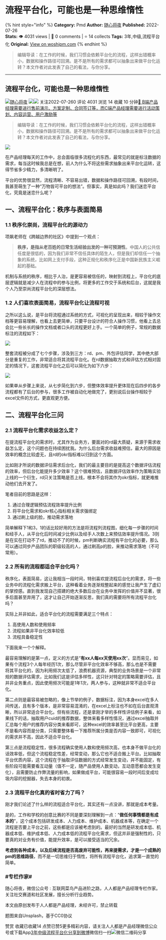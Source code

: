 # 流程平台化，可能也是一种思维惰性
{% hint style="info" %}
**Category:** Pmd
**Author:** [随心将夜](https://www.woshipm.com/u/899576)
**Published:** 2022-07-26  
**Stats:** 👁️ 4031 views | 💬 0 comments | ⭐ 14 collects
**Tags:** 3年,中级,流程平台化
**Original:** [View on woshipm.com](https://www.woshipm.com/pmd/5538439.html)
{% endhint %}
> 编辑导读：在工作的时候，我们习惯会依赖平台化的流程，这样出错概率小，数据和操作路径可回溯。是不是所有的需求都可以抽象出来做平台化运转？本文作者对此发表了自己的看法，与你分享。

---

## 流程平台化，可能也是一种思维惰性

[![](https://static.woshipm.com/WX_U_201906_20190618160048_6018.jpg?imageView2/1/w/72/h/72/q/100)](https://www.woshipm.com/u/899576)[随心将夜](https://www.woshipm.com/u/899576) ![](https://static.woshipm.com/tag/1121_1@2x.png)![](https://static.woshipm.com/tag/2103_1@2x.png) 关注2022-07-260 评论 4031 浏览 14 收藏 10 分钟[🔗 B端产品经理需要进行售前演示、方案定制、合同签订等，而C端产品经理需要进行活动策划、内容运营、用户激励等](https://ke.qidianla.com/courses/bcpm)

> 编辑导读：在工作的时候，我们习惯会依赖平台化的流程，这样出错概率小，数据和操作路径可回溯。是不是所有的需求都可以抽象出来做平台化运转？本文作者对此发表了自己的看法，与你分享。

![](https://image.woshipm.com/wp-files/2022/07/JdklpPfrhimGJlvBnej0.jpg)

在产品经理每天的工作中，总会面临很多流程化的东西，最常见的就是标注数据的需求，每当这时候我总是在想，前人为什么不将这些需求抽象出来平台化运转，这得节省多少精力，多清晰明了。

平台的优势很显然，流程清晰、不容易出错，数据和操作路径可回溯，有段时间，我甚至萌生了一种“万物皆可平台的想法”。但事实，真是如此吗？我们迷恋平台化，究竟是迷恋什么呢？

## 一、流程平台化：秩序与表面简易

### 1.1 秩序化崇尚，流程平台化的源动力

项飙老师在《跨越边界的社区》中提到一个观点：

> **秩序，是指从老百姓的日常生活经验出发的一种可预测性**。中国人的公共信任度是很低的，因为我们非常不信任具体的陌生人，但是我们却信任一个抽象的系统，比如网上支付手段，这种正规化和秩序化正是中国新民族主义崛起的基础。

机制与系统的秩序，相比于人治，是更容易被信任的，映射到流程上，平台化的底层逻辑就是减少人在流程中的参与比例，将更多的工作交于系统和后台，这就是我个人乃至崇尚流程平台化的深层想法。

### 1.2 人们喜欢表面简易，流程平台化让流程可视

之所以这么说，是平台将流程通过系统的方式，可视化的呈现出来，相较于操作文档等更容易理解，也看上去更简单，只要平台设计的符合人操作习惯，他看上去总会比一些长长的操作文档或者口头的流程更好上手。一个简单的例子，常规的数据标注的流程如下：

![](https://image.woshipm.com/wp-files/2022/07/X2sddlbpoB0jkGYufvfR.png)

整套流程被分成了七个步骤，涉及到三方：rd、pm、外包评估同学，其中绝大部分是重复的工作，非常适合将其流程平台化。在rd数据抽取方式和评估方式相对固定的情况下，这套流程平台化之后可以简化为如下六步：

![](https://image.woshipm.com/wp-files/2022/07/ZQgSwYESOpi6ccaYcamz.png)

如果单从步骤上来说，从七步简化到六步，但整体效率提升更体现在后四步的各步流程都有了后台的参与，很多工作被自动化地做完了，更别说后台操作相较于excel文件的方式，更直观更方便。

## 二、流程平台化三问

### 2.1 流程平台化需求收益怎么定？

在提流程平台化的需求时，尤其作为业务方，要面对的rd最大质疑，来源于需求收益怎么定，这个问题也在持续困扰我。为什么后台需求收益难预估，最大的原因是效率的概念比较虚无，且rd的okr指标难以归到这个方面。

比如刚才所说的数据评估需求后台化，我们的最主要目的是提高这个数据评估流程的效率，但后台化能提升多少效率？这个很难预估，且数据评估效率作为策略实验上线的一个衍生，rd只关注策略是否上线，根本不会将其作为okr指标，就更难推动他们去开发了。

笔者目前的思路是这样：

1.  通过合理逻辑预估流程效率提升比例
2.  将平台化需求和okr核心指标相关需求强绑定
3.  通过刷上级的脸，推动需求落地

简单解释下1和3，1的话比较好用的方法是将流程列流程图，细化每一步骤的时间和经手人，从平台化后时间减少比例以及经手人次数上来预估效率提升情况。3则是在实在打动不了rd，推动不了的时候，pm判断确实流程有平台化的必要，那么可以通过同步产品团队的职级较高的人，通过刷高p的脸，来推动需求落地（不可常用）。

### 2.2 所有的流程都适合平台化吗？

秩序化，表面简易，这让我相当一段时间，特别喜欢提流程后台化的需求，将一些业务中的流程化需求搬上平台，这种看着业务逐渐规整起来的感觉让我产生了虚幻的掌控感。直到我发现自己搭建的绝大多数后台在业务中发挥的价值并不显著，很多后面甚至弃用了，这才让自己开始逐渐反思，我们真的需要将所有流程平台化吗？

实际上并非如此，适合平台化的流程需要满足三个特点：

1.  高使用人数和使用频率
2.  流程如果非平台化效率较低
3.  流程具备稳定性

下面我来一个个解释。

最容易理解的是第一点，定义的方式是“**有xx人每xx天使用xx次**”。显而易见，如果有个流程3个人每年经历1次，那么尽管非平台化效率不够高，那么也是不需要将其平台化的，因为利用频次太低了，浪费机器资源，典型的业务场景是一个非常规的数据评估需求，比如我们这是评估多样性，这只针对特定的策略需要评估，且并非业务重点，因此使用频次可能是1年1次，两人参与，这种就非常不适合平台化。

第二点则是最容易被忽略的，像上节举的例子，数据标注，因为本身excel在多人间传送，且有多个版本，是非常容易混淆的，在excel上标注也不如在后台直观清晰，所以非常适合平台化。但有些流程，还是拿刚才举的多样性评估例子来看，如果线下的话，抽取用户cuid的推荐数据，整体来看多样性情况，通过excel抽取并汇总每个用户的推荐内容分类来看即可，这种excel的效率甚至比平台更高，主要不是看内容而是分类，只需要整体看一下推荐所属分类是否内容一致即可，可视化的需求并不高，因此不适合平台化。

第三点是流程稳定性，很多流程确实使用人数和使用频次高，也本身不做平台化的话效率低，但这个流程稳定性差，经常变动，那么它也不适合搬上平台。比如抽取平台优质内容，这个流程在于抽取评估数据的方式经常发生变动，并不能固定，有些阶段可能需要看互动量（值不一定，随产品使用人数变动，互动意愿都会发生变化），且需要防止作弊流量的影响，如果做成平台，可能很容易一段时间后变成垃圾内容的挖掘器，失去本身的初衷。

### 2.3 流程平台化真的省时省力了吗？

刚才我们论述了什么样的流程适合平台化，其实还有一点没讲，那就是成本考量。

是的，工作和学校的创意比赛的不同是要深刻理解到一点：“**做任何事情都是有成本的**”，这个成本包括研发成本、人力成本、维护成本、机器成本等，在确定一个流程是否要上平台之前，这些都是应该被考虑到的。最好的当然是研发成本低、机器成本低、维护成本低、人力成本低的流程平台化需求，但这并非是强制性的，只要真的对业务有价值，能提升效率，是可以接受适当的冗余。

**考虑到各种成本，以及后续流程是否高废弃可能性，再来提需求，才是一个成熟的pm的思维路径**，而不是一切思维归于惰性，将所有流程平台化，追求第一直觉的简单。

### #专栏作家#

随心将夜，微信公众号 : 互联网菜鸟产品进阶之路，人人都是产品经理专栏作家。关注社交赛道和社区发展，擅长分析行业趋势。

本文由原创发布于人人都是产品经理，未经许可，禁止转载

题图来自Unsplash，基于CC0协议

赞赏 收藏已收藏14 点赞已赞5更多精彩内容，请关注人人都是产品经理微信公众号或下载App[3年](https://www.woshipm.com/tag/3%e5%b9%b4)[中级](https://www.woshipm.com/tag/%e4%b8%ad%e7%ba%a7)[流程平台化](https://www.woshipm.com/tag/%e6%b5%81%e7%a8%8b%e5%b9%b3%e5%8f%b0%e5%8c%96)[分享到微博](https://service.weibo.com/share/share.php?appkey=2775287854&title=流程平台化，可能也是一种思维惰性&url=https://www.woshipm.com/pmd/5538439.html&pic=https://image.woshipm.com/wp-files/2022/07/JdklpPfrhimGJlvBnej0.jpg)微信扫一扫![微信二维码](https://api.pwmqr.com/qrcode/create/?url=https://www.woshipm.com/pmd/5538439.html)分享